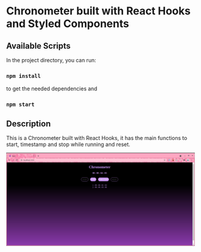 # Chronometer built with React Hooks and Styled Components


## Available Scripts

In the project directory, you can run:
### `npm install`
to get the needed dependencies and
### `npm start`

## Description

This is a Chronometer built with React Hooks, it has the main functions to start, timestamp and stop while running and reset.

![App Preview](./public/chronometerPreview.png?raw=true "App Preview")
